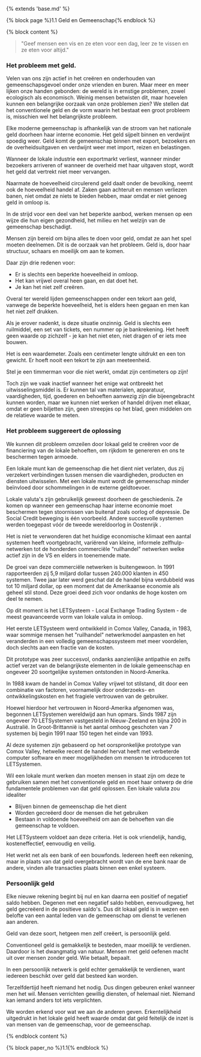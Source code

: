 {% extends 'base.md' %}

{% block page %}1.1 Geld en Gemeenschap{% endblock %}

{% block content %}

> "Geef mensen een vis en ze eten voor een dag, leer ze te vissen en ze eten voor altijd."

### Het probleem met geld.

Velen van ons zijn actief in het creëren en onderhouden van gemeenschapsgevoel
onder onze vrienden en buren. Maar meer en meer lijken onze handen gebonden:
de wereld is in ernstige problemen, zowel ecologisch als economisch.
Weinig mensen betwisten dit, maar hoevelen kunnen
een belangrijke oorzaak van onze problemen zien? We stellen dat het conventionele
geld en de vorm waarin het bestaat een groot probleem is,
misschien wel het belangrijkste probleem.

Elke moderne gemeenschap is afhankelijk van de stroom van het nationale geld
doorheen haar interne economie. Het geld sijpelt binnen en verdwijnt spoedig weer.
Geld komt de gemeenschap binnen met export, bezoekers en de overheidsuitgaven
en verdwijnt weer met import, reizen en belastingen.

Wanneer de lokale industrie een exportmarkt verliest, wanneer minder bezoekers arriveren
of wanneer de overheid met haar uitgaven stopt, wordt het geld dat vertrekt
niet meer vervangen.

Naarmate de hoeveelheid circulerend geld daalt onder de bevolking,
neemt ook de hoeveelheid
handel af. Zaken gaan achteruit en mensen verliezen banen,
niet omdat ze niets te bieden hebben,
maar omdat er niet genoeg geld in omloop is.

In de strijd voor een deel van het beperkte aanbod, werken mensen op een wijze
die hun eigen gezondheid, het milieu en het welzijn van de gemeenschap beschadigt.

Mensen zijn bereid om bijna alles te doen voor geld, omdat ze aan het spel
moeten deelnemen.
Dit is de oorzaak van het probleem. Geld is, door haar structuur,
schaars en moeilijk om aan te komen.

Daar zijn drie redenen voor:

* Er is slechts een beperkte hoeveelheid in omloop.
* Het kan vrijwel overal heen gaan, en dat doet het.
* Je kan het niet zelf creëren.

Overal ter wereld lijden gemeenschappen onder een tekort aan geld,
vanwege de beperkte hoeveelheid, het is elders heen gegaan en men
kan het niet zelf drukken.

Als je erover nadenkt, is deze situatie onzinnig. Geld is slechts een
ruilmiddel, een set van tickets, een nummer op je bankrekening. Het heeft
geen waarde op zichzelf - je kan het niet eten, niet dragen of er iets mee bouwen.

Het is een waardemeter. Zoals een centimeter lengte uitdrukt en een ton gewicht.
Er hoeft nooit een tekort te zijn aan meeteenheid.

Stel je een timmerman voor die niet werkt, omdat zijn centimeters op zijn!

Toch zijn we vaak inactief wanneer het enige wat ontbreekt het
uitwisselingsmiddel is. Er kunnen tal van materialen, apparatuur, vaardigheden,
tijd, goederen en behoeften aanwezig zijn die bijeengebracht kunnen worden,
maar we kunnen niet werken of handel drijven met elkaar, omdat er geen
biljetten zijn, geen streepjes op het blad, geen middelen om de relatieve
waarde te meten.

### Het probleem suggereert de oplossing

We kunnen dit probleem omzeilen door lokaal geld te creëren voor de
financiering van de lokale behoeften, om rijkdom te genereren en ons te
beschermen tegen armoede.

Een lokale munt kan de gemeenschap die het dient niet verlaten, dus zij verzekert
verbindingen tussen mensen die vaardigheden, producten en diensten uitwisselen. Met een
lokale munt wordt de gemeenschap minder beïnvloed door schommelingen in de
externe geldtoevoer.

Lokale valuta's zijn gebruikelijk geweest doorheen de geschiedenis. Ze komen op
wanneer een gemeenschap haar interne economie moet beschermen tegen
stoornissen van buitenaf zoals oorlog of depressie. De Social Credit beweging
is één voorbeeld.
Andere succesvolle systemen werden toegepast vóór de tweede wereldoorlog in
Oostenrijk .

Het is niet te verwonderen dat het huidige economische klimaat een aantal
systemen heeft voortgebracht,
variërend van kleine, informele zelfhulp-netwerken tot de honderden
commerciële "ruilhandel" netwerken welke actief zijn in de VS en elders
in toenemende mate.

De groei van deze commerciële netwerken is buitengewoon. In 1991 rapporteerden
zij 5,9 miljard dollar tussen 240.000 klanten in 450 systemen. Twee jaar later
werd geschat dat de handel bijna verdubbeld was tot 10 miljard dollar, op een
moment dat de Amerikaanse economie als geheel stil stond. Deze groei deed zich
voor ondanks de hoge kosten om deel te nemen.

Op dit moment is het LETSysteem - Local Exchange Trading System - de meest
geavanceerde vorm van lokale valuta in omloop.

Het eerste LETSysteem werd ontwikkeld in Comox Valley, Canada, in 1983,
waar sommige mensen het "ruilhandel" netwerkmodel aanpasten en het veranderden
in een volledig gemeenschapssysteem met meer voordelen, doch slechts aan een
fractie van de kosten.

Dit prototype was zeer succesvol, ondanks aanzienlijke antipathie en
zelfs actief verzet van de belangrijkste elementen in de lokale gemeenschap en
ongeveer 20 soortgelijke systemen ontstonden in Noord-Amerika.

In 1988 kwam de handel in Comox Valley vrijwel tot stilstand, dit door een
combinatie van factoren, voornamelijk door onderzoeks- en ontwikkelingskosten
en het fragiele vertrouwen van de gebruiker.

Hoewel hierdoor het vertrouwen in Noord-Amerika afgenomen was, begonnen LETSystemen
wereldwijd aan hun opmars. Sinds 1987 zijn ongeveer 70 LETSystemen vastgesteld
in Nieuw-Zeeland en bijna 200 in Australië. In Groot-Brittannië is het aantal
omhoog geschoten van 7 systemen bij begin 1991 naar 150 tegen het einde
van 1993.

Al deze systemen zijn gebaseerd op het oorspronkelijke prototype van
Comox Valley, hetwelke recent de handel hervat heeft met verbeterde computer
software en meer mogelijkheden om mensen te introduceren tot LETSystemen.

Wil een lokale munt werken dan moeten mensen in staat zijn om deze te
gebruiken samen met het conventionele geld en moet haar ontwerp de
drie fundamentele problemen van dat geld oplossen.
Een lokale valuta zou idealiter

* Blijven binnen de gemeenschap die het dient
* Worden gecreëerd door de mensen die het gebruiken
* Bestaan in voldoende hoeveelheid om aan de behoeften van die gemeenschap te voldoen.

Het LETSysteem voldoet aan deze criteria. Het is ook vriendelijk, handig, kosteneffectief,
eenvoudig en veilig.

Het werkt net als een bank of een bouwfonds. Iedereen heeft een rekening,
maar in plaats van dat geld overgebracht wordt van de ene bank naar de andere,
vinden alle transacties plaats binnen een enkel systeem.

### Persoonlijk geld

Elke nieuwe rekening begint bij nul en kan daarna een positief of negatief saldo
hebben. Degenen met een negatief saldo hebben, eenvoudigweg, het geld gecreëerd
in de positieve saldo's.
Dus dit lokaal geld is in wezen een belofte van een aantal leden van de
gemeenschap om dienst te verlenen aan anderen.

Geld van deze soort, hetgeen men zelf creëert, is persoonlijk geld.

Conventioneel geld is gemakkelijk te besteden, maar moeilijk te verdienen. Daardoor is
het dwangmatig van natuur. Mensen met geld oefenen macht uit over mensen zonder geld.
Wie betaalt, bepaalt.

In een persoonlijk netwerk is geld echter gemakkelijk te verdienen, want iedereen
beschikt over geld dat besteed kan worden.

Terzelfdertijd heeft niemand het nodig. Dus dingen gebeuren enkel wanneer men het wil.
Mensen verrichten gewillig diensten, of helemaal niet. Niemand kan iemand anders
tot iets verplichten.

We worden erkend voor wat we aan de anderen geven. Erkentelijkheid uitgedrukt
in het lokale geld heeft waarde omdat dat geld feitelijk de inzet is van mensen
van de gemeenschap, voor de gemeenschap.

{% endblock content %}

{% block paper_no %}1.1{% endblock %}

